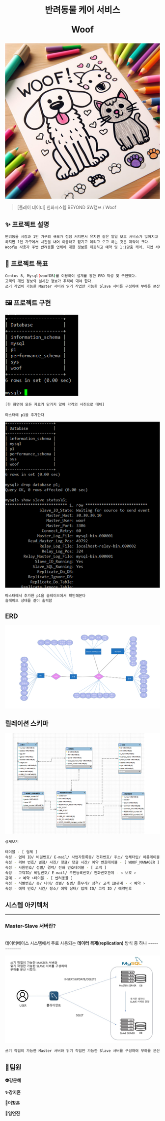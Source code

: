 <h1 align="center">
반려동물 케어 서비스

Woof </h1>

![Alt text](img/main.jpg)


> [플레이 데이터] 한화시스템 BEYOND SW캠프 / Woof



## ✨ 프로젝트 설명

```sh
반려동물 시장과 1인 가구의 규모가 점점 커지면서 유치원 같은 일일 보호 서비스가 많아지고 있다.
하지만 1인 가구에서 시간을 내어 이동하고 맡기고 데리고 오고 하는 것은 제약이 크다.
Woof는 사용자 주변 반려동물 업체에 대한 정보를 제공하고 예약 및 1:1맞춤 케어, 픽업 서비스를 제공하고자 한다.
```

## 📌 프로젝트 목표

```sh
Centos 8, Mysql(woofDB)를 이용하여 설계를 통한 ERD 작성 및 구현했다.
고객의 개인 정보와 실시간 정보가 추적이 돼야 한다.
쓰기 작업이 가능한 Master 서버와 읽기 작업만 가능한 Slave 서버를 구성하여 부하를 분산시켰다.

```

## 🖼️ 프로젝트 구현

![Alt text](img/master.png)
```sh
[한 화면에 모든 자료가 담기지 않아 각각의 사진으로 대체]

마스터에 p1을 추가한다
```

![Alt text](img/slave.png)
```sh
마스터에서 추가한 p1을 슬레이브에서 확인해본다
슬레이브 상태를 같이 출력함
```

ERD
------------
![Alt text](img/ERD.png)

릴레이션 스키마
------------
![Alt text](<img/릴레이션 스키마.png>)
```sh
상세보기 

테이블 - [ 업체 ] 
속성 - 업체 ID/ 비밀번호/ E-mail/ 사업자등록증/ 전화번호/ 주소/ 업체타입/ 이름테이블 - [ REVIEW ] 
속성 - 리뷰 번호/ 별점/ 사진/ 댓글/ 댓글 시간/ 예약 번호테이블 - [ WOOF_MANAGER ] 
속성 - 사원번호/ 성별/ 경력/ 전화 번호테이블 - [ 고객 ] 
속성 - 고객ID/ 비밀번호/ E-mail/ 주민등록번호/ 전화번호관계 - < 보호 > 
관계 - < 예약 >테이블 - [ 반려동물 ] 
속성 - 식별번호/ 종/ 나이/ 성별/ 질병/ 몸무게/ 성격/ 고객 ID관계 - < 예약 > 
속성 - 예약 번호/ 시간/ 장소/ 예약 상태/ 업체 ID/ 고객 ID / 예약번호 
```

시스템 아키텍처
-------------
-------------
<h3>Master-Slave 서버란?</h3> <br>
데이터베이스 시스템에서 주로 사용되는 <b>데이터 복제(replication)</b> 방식 중 하나
-------------

![Alt text](<img/시스템 아키텍처.jpg>)
```sh
쓰기 작업이 가능한 Master 서버와 읽기 작업만 가능한 Slave 서버를 구성하여 부하를 분산시켰다.
```




## 🙂팀원

**👽️강문혜**

**✨강지흔**

**🚀이창훈**

**💚임연진**

